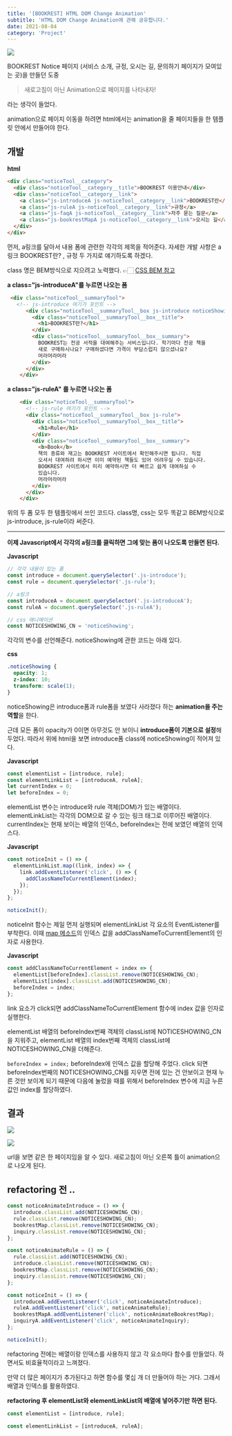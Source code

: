 ```yaml
---
title: '[BOOKREST] HTML DOM Change Animation'
subtitle: 'HTML DOM Change Animation에 관해 공유합니다.'
date: 2021-08-04
category: 'Project'
---
```


![](https://images.velog.io/images/seulhyi/post/256e4cca-3388-4170-96cc-67e5e6d91e52/image.png)

BOOKREST Notice 페이지 (서비스 소개, 규정, 오시는 길, 문의하기 페이지가 모여있는 곳)을 만들던 도중

> 새로고침이 아닌 Animation으로 페이지를 나타내자!

라는 생각이 들었다.

animation으로 페이지 이동을 하려면 html에서는 animation을 줄 페이지들을 한 템플릿 안에서 만들어야 한다.

## 개발

<b>html</b>

```html
<div class="noticeTool__category">
  <div class="noticeTool__category__title">BOOKREST 이용안내</div>
  <div class="noticeTool__category__link">
    <a class="js-introduceA js-noticeTool__category__link">BOOKREST란</a>
    <a class="js-ruleA js-noticeTool__category__link">규정</a>
    <a class="js-faqA js-noticeTool__category__link">자주 묻는 질문</a>
    <a class="js-bookrestMapA js-noticeTool__category__link">오시는 길</a>
  </div>
</div>
```

먼저, a링크를 달아서 내용 폼에 관련한 각각의 제목을 적어준다.
자세한 개발 사항은 a링크 BOOKREST란? , 규정 두 가지로 얘기하도록 하겠다.

class 명은 BEM방식으로 지으려고 노력했다.
👉🏻 [CSS BEM 참고](https://nykim.work/15)

<b>a class="js-introduceA"를 누르면 나오는 폼</b>

```HTML
 <div class="noticeTool__summaryTool">
   <!-- js-introduce 여기가 포인트 -->
      <div class="noticeTool__summaryTool__box js-introduce noticeShowing">
        <div class="noticeTool__summaryTool__box__title">
          <h1>BOOKREST란?</h1>
        </div>
        <div class="noticeTool__summaryTool__box__summary">
          BOOKREST는 전공 서적을 대여해주는 서비스입니다. 학기마다 전공 책을
          새로 구매하시나요? 구매하셨다면 가격이 부담스럽지 않으셨나요?
          머라머라머라
        </div>
      </div>
    </div>
```

<b>a class="js-ruleA" 를 누르면 나오는 폼</b>

```HTML
    <div class="noticeTool__summaryTool">
      <!-- js-rule 여기가 포인트 -->
      <div class="noticeTool__summaryTool__box js-rule">
        <div class="noticeTool__summaryTool__box__title">
          <h1>Rule</h1>
        </div>
        <div class="noticeTool__summaryTool__box__summary">
          <b>Book</b>
          책의 종류와 재고는 BOOKREST 사이트에서 확인해주시면 됩니다. 직접
          오셔서 대여하려 하시면 이미 예약된 책들도 있어 어려우실 수 있습니다.
          BOOKREST 사이트에서 미리 예약하시면 더 빠르고 쉽게 대여하실 수
          있습니다.
          머라머라머라
        </div>
      </div>
    </div>
```

위의 두 폼 모두 한 템플릿에서 쓰인 코드다.
class명, css는 모두 똑같고 BEM방식으로 js-introduce, js-rule이라 써준다.

---

<b>이제 Javascript에서 각각의 a링크를 클릭하면 그에 맞는 폼이 나오도록 만들면 된다.</b>

<b>Javascript</b>

```javascript
// 각각 내용이 있는 폼
const introduce = document.querySelector('.js-introduce');
const rule = document.querySelector('.js-rule');

// a링크
const introduceA = document.querySelector('.js-introduceA');
const ruleA = document.querySelector('.js-ruleA');

// css 애니메이션
const NOTICESHOWING_CN = 'noticeShowing';
```

각각의 변수를 선언해준다. noticeShowing에 관한 코드는 아래 있다.

<b>css</b>

```css
.noticeShowing {
  opacity: 1;
  z-index: 10;
  transform: scale(1);
}
```

noticeShowing은 introduce폼과 rule폼을 보였다 사라졌다 하는 <b>animation을 주는 역할</b>을 한다.

근데 모든 폼이 opacity가 0이면 아무것도 안 보이니 <b>introduce폼이 기본으로 설정</b>해두었다.
따라서 위에 html을 보면 introduce폼 class에 noticeShowing이 적어져 있다.

<b>Javascript</b>

```javascript
const elementList = [introduce, rule];
const elementLinkList = [introduceA, ruleA];
let currentIndex = 0;
let beforeIndex = 0;
```

elementList 변수는 introduce와 rule 객체(DOM)가 있는 배열이다.
elementLinkList는 각각의 DOM으로 갈 수 있는 링크 태그로 이루어진 배열이다.
currentIndex는 현재 보이는 배열의 인덱스, beforeIndex는 전에 보였던 배열의 인덱스다.

<b>Javascript</b>

```javascript
const noticeInit = () => {
  elementLinkList.map((link, index) => {
    link.addEventListener('click', () => {
      addClassNameToCurrentElement(index);
    });
  });
};

noticeInit();
```

noticeInit 함수는 제일 먼저 실행되며 elementLinkList 각 요소의 EventListener를 부착한다.
이때 [map 메소드](https://developer.mozilla.org/ko/docs/Web/JavaScript/Reference/Global_Objects/Array/map)의 인덱스 값을 addClassNameToCurrentElement의 인자로 사용한다.

<b>Javascript</b>

```javascript
const addClassNameToCurrentElement = index => {
  elementList[beforeIndex].classList.remove(NOTICESHOWING_CN);
  elementList[index].classList.add(NOTICESHOWING_CN);
  beforeIndex = index;
};
```

link 요소가 click되면 addClassNameToCurrentElement 함수에 index 값을 인자로 실행한다.

elementList 배열의 beforeIndex번째 객체의 classList에 NOTICESHOWING_CN을 지워주고, elementList 배열의 index번째 객체의 classList에 NOTICESHOWING_CN을 더해준다.

`beforeIndex = index;` beforeIndex에 인덱스 값을 할당해 주었다.
click 되면 beforeIndex번째의 NOTICESHOWING_CN를 지우면 전에 있는 건 안보이고 현재 누른 것만 보이게 되기 때문에 다음에 눌렀을 때를 위해서 beforeIndex 변수에 지금 누른 값인 index를 할당하였다.

## 결과

![](https://images.velog.io/images/seulhyi/post/256e4cca-3388-4170-96cc-67e5e6d91e52/image.png)

![](https://images.velog.io/images/seulhyi/post/6992cd5b-ef54-46c9-95cf-df0061c97cf4/image.png)

url을 보면 같은 한 페이지임을 알 수 있다.
새로고침이 아닌 오른쪽 틀이 animation으로 나오게 된다.

## refactoring 전 ..

```javascript
const noticeAnimateIntroduce = () => {
  introduce.classList.add(NOTICESHOWING_CN);
  rule.classList.remove(NOTICESHOWING_CN);
  bookrestMap.classList.remove(NOTICESHOWING_CN);
  inquiry.classList.remove(NOTICESHOWING_CN);
};

const noticeAnimateRule = () => {
  rule.classList.add(NOTICESHOWING_CN);
  introduce.classList.remove(NOTICESHOWING_CN);
  bookrestMap.classList.remove(NOTICESHOWING_CN);
  inquiry.classList.remove(NOTICESHOWING_CN);
};

const noticeInit = () => {
  introduceA.addEventListener('click', noticeAnimateIntroduce);
  ruleA.addEventListener('click', noticeAnimateRule);
  bookrestMapA.addEventListener('click', noticeAnimateBookrestMap);
  inquiryA.addEventListener('click', noticeAnimateInquiry);
};

noticeInit();
```

refactoring 전에는 배열이랑 인덱스를 사용하지 않고 각 요소마다 함수를 만들었다.
하면서도 비효율적이라고 느껴졌다.

만약 더 많은 페이지가 추가된다고 하면 함수를 몇십 개 더 만들어야 하는 거다.
그래서 배열과 인덱스를 활용하였다.

<b>refactoring 후 elementList와 elementLinkList의 배열에 넣어주기만 하면 된다.</b>

```javascript
const elementList = [introduce, rule];
```

```javascript
const elementLinkList = [introduceA, ruleA];
```
